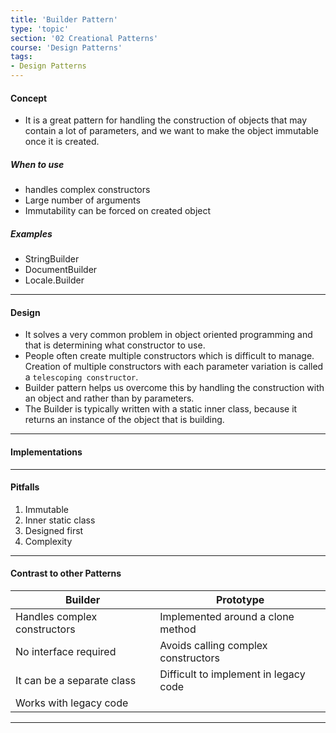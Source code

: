 ```yaml
---
title: 'Builder Pattern'
type: 'topic'
section: '02 Creational Patterns'
course: 'Design Patterns'
tags:
- Design Patterns
---
```

#### Concept
- It is a great pattern for handling the construction of objects that may contain a lot of parameters, and we want to make the object immutable once it is created.

##### When to use 
- handles complex constructors
- Large number of arguments
- Immutability can be forced on created object

##### Examples
- StringBuilder
- DocumentBuilder
- Locale.Builder

---
#### Design
- It solves a very common problem in object oriented programming and that is determining what constructor to use.
- People often create multiple constructors which is difficult to manage. Creation of multiple constructors with each parameter variation is called a `telescoping constructor`.
- Builder pattern helps us overcome this by handling the construction with an object and rather than by parameters.
- The Builder is typically written with a static inner class, because it returns an instance of the object that is building.

---
#### Implementations


---
#### Pitfalls
1. Immutable
2. Inner static class
3. Designed first
4. Complexity

---
#### Contrast to other Patterns

|Builder   |Prototype   |
|---|---|
|Handles complex constructors   |Implemented around a clone method   |
|No interface required   |Avoids calling complex constructors   |
|It can be a separate class   |Difficult to implement in legacy code   |
|Works with legacy code | |

---